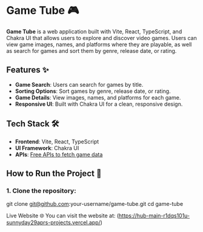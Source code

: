 # Game Tube 🎮

**Game Tube** is a web application built with Vite, React, TypeScript, and Chakra UI that allows users to explore and discover video games. Users can view game images, names, and platforms where they are playable, as well as search for games and sort them by genre, release date, or rating.

## Features ✨
- **Game Search**: Users can search for games by title.
- **Sorting Options**: Sort games by genre, release date, or rating.
- **Game Details**: View images, names, and platforms for each game.
- **Responsive UI**: Built with Chakra UI for a clean, responsive design.

## Tech Stack 🛠️
- **Frontend**: Vite, React, TypeScript
- **UI Framework**: Chakra UI
- **APIs**: [Free APIs to fetch game data](https://rawg.io/)

## How to Run the Project 🚀

### 1. Clone the repository:

git clone git@github.com:your-username/game-tube.git
cd game-tube

Live Website 🌐
You can visit the website at: (https://hub-main-r1dqs101u-sunnyday29aprs-projects.vercel.app/)
